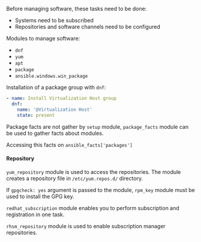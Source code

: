 Before managing software, these tasks need to be done:
- Systems need to be subscribed
- Repositories and software channels need to be configured

Modules to manage software:
- `dnf`
- `yum`
- `apt`
- `package`
- `ansible.windows.win_package`

Installation of a package group with `dnf`:

```yml
- name: Install Virtualization Host group
  dnf:
    name: '@Virtualization Host'
    state: present
```


Package facts are not gather by `setup` module, `package_facts` module can be used to gather facts about modules.

Accessing this facts on `ansible_facts['packages']`

#### Repository

`yum_repository` module is used to access the repositories. The module creates a repository file in `/etc/yum.repos.d/` directory.

If `gpgcheck: yes` argument is passed to the module, `rpm_key` module must be used to install the GPG key.

`redhat_subscription` module enables you to perform subscription and registration in one task.

`rhsm_repository` module is used to enable subscription manager repositories.